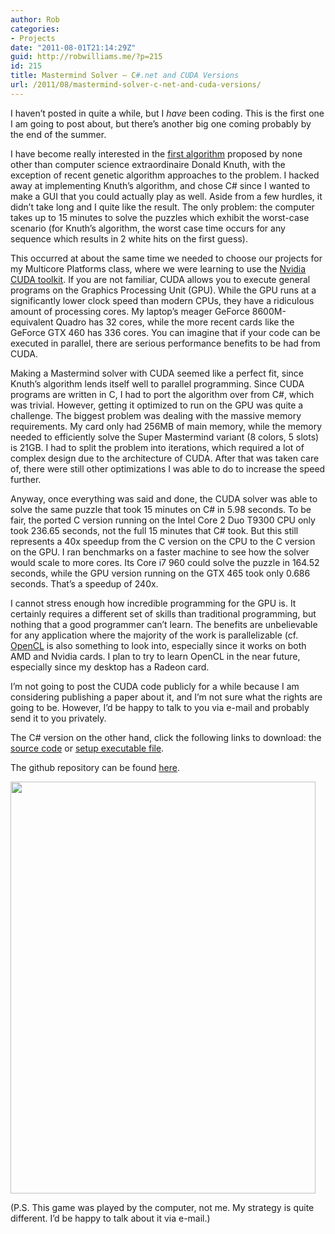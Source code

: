 ```yaml
---
author: Rob
categories:
- Projects
date: "2011-08-01T21:14:29Z"
guid: http://robwilliams.me/?p=215
id: 215
title: Mastermind Solver – C#.net and CUDA Versions
url: /2011/08/mastermind-solver-c-net-and-cuda-versions/
---
```

I haven’t posted in quite a while, but I _have_ been coding. This is the first one I am going to post about, but there’s another big one coming probably by the end of the summer.

I have become really interested in the [first algorithm](http://colorcode.laebisch.com/links/Donald.E.Knuth.pdf) proposed by none other than computer science extraordinaire Donald Knuth, with the exception of recent genetic algorithm approaches to the problem. I hacked away at implementing Knuth’s algorithm, and chose C# since I wanted to make a GUI that you could actually play as well. Aside from a few hurdles, it didn’t take long and I quite like the result. The only problem: the computer takes up to 15 minutes to solve the puzzles which exhibit the worst-case scenario (for Knuth’s algorithm, the worst case time occurs for any sequence which results in 2 white hits on the first guess).

This occurred at about the same time we needed to choose our projects for my Multicore Platforms class, where we were learning to use the [Nvidia CUDA toolkit](http://www.nvidia.com/object/cuda_home_new.html). If you are not familiar, CUDA allows you to execute general programs on the Graphics Processing Unit (GPU). While the GPU runs at a significantly lower clock speed than modern CPUs, they have a ridiculous amount of processing cores. My laptop’s meager GeForce 8600M-equivalent Quadro has 32 cores, while the more recent cards like the GeForce GTX 460 has 336 cores. You can imagine that if your code can be executed in parallel, there are serious performance benefits to be had from CUDA.

Making a Mastermind solver with CUDA seemed like a perfect fit, since Knuth’s algorithm lends itself well to parallel programming. Since CUDA programs are written in C, I had to port the algorithm over from C#, which was trivial. However, getting it optimized to run on the GPU was quite a challenge. The biggest problem was dealing with the massive memory requirements. My card only had 256MB of main memory, while the memory needed to efficiently solve the Super Mastermind variant (8 colors, 5 slots) is 21GB. I had to split the problem into iterations, which required a lot of complex design due to the architecture of CUDA. After that was taken care of, there were still other optimizations I was able to do to increase the speed further.

Anyway, once everything was said and done, the CUDA solver was able to solve the same puzzle that took 15 minutes on C# in 5.98 seconds. To be fair, the ported C version running on the Intel Core 2 Duo T9300 CPU only took 236.65 seconds, not the full 15 minutes that C# took. But this still represents a 40x speedup from the C version on the CPU to the C version on the GPU. I ran benchmarks on a faster machine to see how the solver would scale to more cores. Its Core i7 960 could solve the puzzle in 164.52 seconds, while the GPU version running on the GTX 465 took only 0.686 seconds. That’s a speedup of 240x.

I cannot stress enough how incredible programming for the GPU is. It certainly requires a different set of skills than traditional programming, but nothing that a good programmer can’t learn. The benefits are unbelievable for any application where the majority of the work is parallelizable (cf. [OpenCL](http://www.khronos.org/opencl/) is also something to look into, especially since it works on both AMD and Nvidia cards. I plan to try to learn OpenCL in the near future, especially since my desktop has a Radeon card.

I’m not going to post the CUDA code publicly for a while because I am considering publishing a paper about it, and I’m not sure what the rights are going to be. However, I’d be happy to talk to you via e-mail and probably send it to you privately.

The C# version on the other hand, click the following links to download: the [source code](http://robwilliams.me/weekly/MastermindSource.zip "Mastermind Source Code ZIP") or [setup executable file](http://robwilliams.me/weekly/MastermindSetup.zip "Mastermind Setup Executable").

The github repository can be found [here](https://github.com/robwil/Mastermind.Net).

<img class="alignnone" title="Mastermind.NET" src="http://www.robwilliams.me/images/screens/mastermind.jpg" alt="" width="488" height="659" /> 

(P.S. This game was played by the computer, not me. My strategy is quite different. I’d be happy to talk about it via e-mail.)